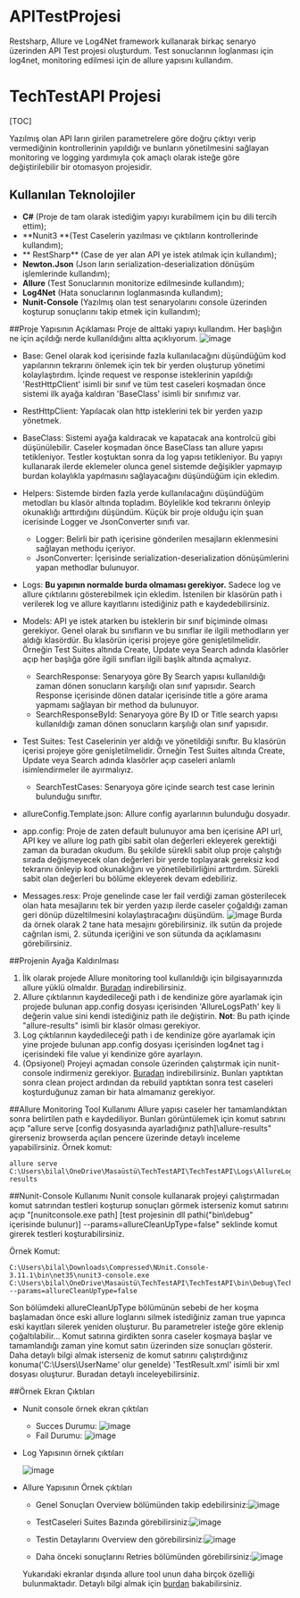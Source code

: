 # APITestProjesi
Restsharp, Allure ve Log4Net framework kullanarak birkaç senaryo üzerinden API Test projesi oluşturdum. Test sonuclarının loglanması için log4net, monitoring edilmesi için de allure yapısını kullandım.
# TechTestAPI Projesi
[TOC]

 Yazılmış olan API ların girilen parametrelere göre doğru çıktıyı verip vermediğinin kontrollerinin yapıldığı ve bunların yönetilmesini sağlayan monitoring ve logging yardımıyla çok amaçlı olarak isteğe göre değiştirilebilir bir otomasyon projesidir.
 ## Kullanılan Teknolojiler
- **C#** (Proje de tam olarak istediğim yapıyı kurabilmem için bu dili tercih ettim);
- **Nunit3 **(Test Caselerin yazılması ve çıktıların kontrollerinde kullandım);
- ** RestSharp** (Case de yer alan API ye istek atılmak için kullandım);
- **Newton.Json** (Json ların serialization-deserialization dönüşüm işlemlerinde kullandım);
- **Allure** (Test Sonuclarının monitorize edilmesinde kullandım);
- **Log4Net** (Hata sonuclarının loglanmasında kullandım);
- **Nunit-Console** (Yazılmış olan test senaryolarını console üzerinden koşturup sonuçlarını takip etmek için kullandım);


 ##Proje Yapısının Açıklaması
 Proje de alttaki yapıyı kullandım. Her başlığın ne için açıldığı nerde kullanıldığını altta açıklıyorum.
 ![image](https://user-images.githubusercontent.com/46024317/76700854-b8eb2080-66cc-11ea-8a1d-2bc8fa987853.png)
  - Base: Genel olarak kod içerisinde fazla kullanılacağını düşündüğüm kod yapılarının tekrarını önlemek için tek bir yerden oluşturup yönetimi kolaylaştırdım. İçinde request ve response isteklerinin yapıldığı 'RestHttpClient' isimli bir sınıf ve tüm test caseleri koşmadan önce sistemi ilk ayağa kaldıran 'BaseClass' isimli bir sınıfımız var.
- RestHttpClient: Yapılacak olan http isteklerini tek bir yerden yazıp yönetmek.
- BaseClass: Sistemi ayağa kaldıracak ve kapatacak ana kontrolcü gibi düşünülebilir. Caseler koşmadan önce BaseClass tan allure yapısı tetikleniyor. Testler koştuktan sonra da log yapısı tetikleniyor. Bu yapıyı kullanarak ilerde eklemeler olunca genel sistemde değişikler yapmayıp burdan kolaylıkla yapılmasını sağlayacağını düşündüğüm için ekledim.

- Helpers: Sistemde birden fazla yerde kullanılacağını düşündüğüm metodları bu klasör altında topladım. Böylelikle kod tekrarını önleyip okunaklığı arttırdığını düşündüm. Küçük bir proje olduğu için şuan icerisinde Logger ve JsonConverter sınıfı var.
   - Logger: Belirli bir path içerisine gönderilen mesajların eklenmesini sağlayan methodu içeriyor.
   - JsonConverter: İçerisinde serialization-deserialization dönüşümlerini yapan methodlar bulunuyor.
   
- Logs: **Bu yapının normalde burda olmaması gerekiyor.** Sadece log ve allure çıktılarını gösterebilmek için ekledim. İstenilen bir klasörün path i verilerek log ve allure kayıtlarını istediğiniz path e kaydedebilirsiniz.

- Models: API ye istek atarken bu isteklerin bir sınıf biçiminde olması gerekiyor. Genel olarak bu sınıfların ve bu sınıflar ile ilgili methodların yer aldığı klasördür. Bu klasörün içerisi projeye göre genişletilmelidir. Örneğin Test Suites altında Create, Update veya Search adında klasörler açıp her başlığa göre ilgili sınıfları ilgili başlık altında açmalıyız.
  - SearchResponse: Senaryoya göre  By Search yapısı kullanıldığı zaman dönen sonucların karşılığı olan sınıf yapısıdır. Search Response içerisinde dönen datalar içerisinde title a göre arama yapmamı sağlayan bir method da bulunuyor.
  - SearchResponseById: Senaryoya göre By ID or Title search yapısı kullanıldığı zaman dönen sonucların karşılığı olan sınıf yapısıdır.

- Test Suites: Test Caselerinin yer aldığı ve yönetildiği sınıftır. Bu klasörün içerisi projeye göre genişletilmelidir. Örneğin Test Suites altında Create, Update veya Search adında klasörler açıp caseleri anlamlı isimlendirmeler ile ayırmalıyız.
  - SearchTestCases: Senaryoya göre içinde search test case lerinin bulunduğu sınıftır.
  
- allureConfig.Template.json: Allure config ayarlarının bulunduğu dosyadır.
- app.config: Proje de zaten default bulunuyor ama ben içerisine API url, API key ve allure log path gibi sabit olan değerleri ekleyerek gerektiği zaman da buradan okudum. Bu şekilde sürekli sabit olup proje çalıştığı sırada değişmeyecek olan değerleri bir yerde toplayarak gereksiz kod tekrarını önleyip kod okunaklığını ve yönetilebilirliğini arttırdım. Sürekli sabit olan değerleri bu bölüme ekleyerek devam edebiliriz.

- Messages.resx: Proje genelinde case ler fail verdiği zaman gösterilecek olan hata mesajlarını tek bir yerden yazıp ilerde caseler çoğaldığı zaman geri dönüp düzeltilmesini kolaylaştıracağını düşündüm. 
![image](https://user-images.githubusercontent.com/46024317/76701471-8e03cb00-66d2-11ea-81fb-848fbd445811.png)
Burda da örnek olarak 2 tane hata mesajını görebilirsiniz. ilk sutün da projede cağrılan ismi, 2. sütunda içeriğini ve son sütunda da açıklamasını görebilirsiniz.

##Projenin Ayağa Kaldırılması
1. İlk olarak projede Allure monitoring tool kullanıldığı için bilgisayarınızda allure yüklü olmaldır. [Buradan](https://docs.qameta.io/allure/ "Buradan") indirebilirsiniz.
2. Allure çıktılarının kaydedileceği path i de kendinize göre ayarlamak için projede bulunan app.config dosyası içerisinden 'AllureLogsPath' key li değerin value sini kendi istediğiniz path ile değiştirin. 
**Not**: Bu path içinde "allure-results" isimli bir klasör olması gerekiyor.
3. Log çıktılarının kaydedileceği path i de kendinize göre ayarlamak için yine projede bulunan app.config dosyası içerisinden log4net tag i içerisindeki file value yi kendinize göre ayarlayın.
4. (Opsiyonel) Projeyi açmadan console üzerinden çalıştırmak için nunit-console indirmeniz gerekiyor. [Buradan](https://github.com/nunit/nunit-console/releases/tag/v3.11.1 "Buradan") indirebilirsiniz. 
Bunları yaptıktan sonra clean project ardından da rebuild yaptıktan sonra test caseleri koşturduğunuz zaman bir hata almamanız gerekiyor.

##Allure Monitoring Tool Kullanımı
Allure yapısı caseler her tamamlandıktan sonra belirtilen path e kaydediliyor. Bunları görüntülemek için komut satırını açıp "allure serve [config dosyasında ayarladığınız path]\allure-results" girerseniz browserda açılan pencere üzerinde detaylı inceleme yapabilirsiniz.
Örnek komut: 

    allure serve C:\Users\bilal\OneDrive\Masaüstü\TechTestAPI\TechTestAPI\Logs\AllureLogs\allure-results

##Nunit-Console Kullanımı
Nunit console kullanarak projeyi çalıştırmadan komut satırından testleri koşturup sonuçları görmek isterseniz komut satırını açıp "[nunitconsole.exe path] [test projesinin dll pathi("bin\debug" içerisinde bulunur)] --params=allureCleanUpType=false" seklinde komut girerek testleri koşturabilirsiniz.

Örnek Komut: 

    C:\Users\bilal\Downloads\Compressed\NUnit.Console-3.11.1\bin\net35\nunit3-console.exe C:\Users\bilal\OneDrive\Masaüstü\TechTestAPI\TechTestAPI\bin\Debug\TechTestAPI.dll --params=allureCleanUpType=false
Son bölümdeki allureCleanUpType bölümünün sebebi de her koşma başlamadan önce eski allure loglarını silmek istediğiniz zaman true yapınca eski kayıtları silerek yeniden oluşturur.
 Bu parametreler isteğe göre eklenip çoğaltılabilir...
Komut satırına girdikten sonra caseler koşmaya başlar ve tamamlandığı zaman yine komut satırı üzerinden size sonuçları gösterir. Daha detaylı bilgi almak isterseniz de komut satırını çalıştırdığınız konuma('C:\Users\UserName' olur genelde) 'TestResult.xml' isimli bir xml dosyası oluşturur. Buradan detaylı inceleyebilirsiniz.

##Örnek Ekran Çıktıları
 - Nunit console örnek ekran çıktıları
      - Succes Durumu:
	      ![image](https://user-images.githubusercontent.com/46024317/76702582-d8d61080-66db-11ea-80df-042862eba606.png)
	  - Fail Durumu:
	     ![image](https://user-images.githubusercontent.com/46024317/76702636-46823c80-66dc-11ea-87b2-cc212652d33c.png)

- Log Yapısının örnek çıktıları

     ![image](https://user-images.githubusercontent.com/46024317/76702679-b264a500-66dc-11ea-8cbd-d4063cec86de.png)
- Allure Yapısının Örnek çıktıları
     - Genel Sonuçları Overview bölümünden takip edebilirsiniz:![image](https://user-images.githubusercontent.com/46024317/76702731-40d92680-66dd-11ea-8bf9-18066ba6b501.png)
   
     - TestCaseleri Suites Bazında görebilirsiniz:![image](https://user-images.githubusercontent.com/46024317/76702743-58b0aa80-66dd-11ea-8233-c3166e0f9a26.png)  
  
     - Testin Detaylarını Overview den görebilirsiniz:![image](https://user-images.githubusercontent.com/46024317/76702837-25bae680-66de-11ea-98e1-a137a3141b45.png)
  
     - Daha önceki sonuçlarını Retries bölümünden görebilirsiniz:![image](https://user-images.githubusercontent.com/46024317/76702886-77fc0780-66de-11ea-8819-0ac32e7d18cb.png)
  
  Yukarıdaki ekranlar dışında allure tool unun daha birçok özelliği  bulunmaktadır. Detaylı bilgi almak için [burdan](https://docs.qameta.io/allure/#_report_structure "burdan") bakabilirsiniz.
